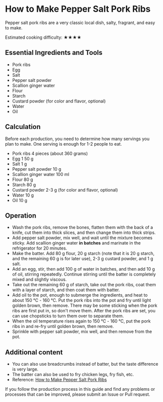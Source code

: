 # How to Make Pepper Salt Pork Ribs

Pepper salt pork ribs are a very classic local dish, salty, fragrant, and easy to make.

Estimated cooking difficulty: ★★★★

## Essential Ingredients and Tools

- Pork ribs
- Egg
- Salt
- Pepper salt powder
- Scallion ginger water
- Flour
- Starch
- Custard powder (for color and flavor, optional)
- Water
- Oil

## Calculation

Before each production, you need to determine how many servings you plan to make. One serving is enough for 1-2 people to eat.

- Pork ribs 4 pieces (about 360 grams)
- Egg 1 50 g
- Salt 1 g
- Pepper salt powder 10 g
- Scallion ginger water 100 ml
- Flour 80 g
- Starch 80 g
- Custard powder 2-3 g (for color and flavor, optional)
- Water 10 g
- Oil 10 g

## Operation

- Wash the pork ribs, remove the bones, flatten them with the back of a knife, cut them into thick slices, and then change them into thick strips.
- Add pepper salt powder, mix well, and wait until the mixture becomes sticky. Add scallion ginger water **in batches** and marinate in the refrigerator for 20 minutes.
- Make the batter. Add 80 g flour, 20 g starch (note that it is 20 g starch, and the remaining 60 g is for later use), 2-3 g custard powder, and 1 g salt.
- Add an egg, stir, then add 100 g of water in batches, and then add 10 g of oil, stirring repeatedly. Continue stirring until the batter is completely mixed and slightly viscous.
- Take out the remaining 60 g of starch, take out the pork ribs, coat them with a layer of starch, and then coat them with batter.
- Add oil to the pot, enough to submerge the ingredients, and heat to about 150 ℃ - 160 ℃. Put the pork ribs into the pot and fry until light golden brown, then remove. There may be some sticking when the pork ribs are first put in, so don't move them. After the pork ribs are set, you can use chopsticks to turn them over to separate them.
- When the oil temperature rises again to 150 ℃ - 160 ℃, put the pork ribs in and re-fry until golden brown, then remove.
- Sprinkle with pepper salt powder, mix well, and then remove from the pot.

## Additional content

- You can also use breadcrumbs instead of batter, but the taste difference is very large.
- The batter can also be used to fry chicken legs, fry fish, etc.
- Reference: [How to Make Pepper Salt Pork Ribs](https://www.bilibili.com/video/BV14s4y1c76H)

If you follow the production process in this guide and find any problems or processes that can be improved, please submit an Issue or Pull request.
